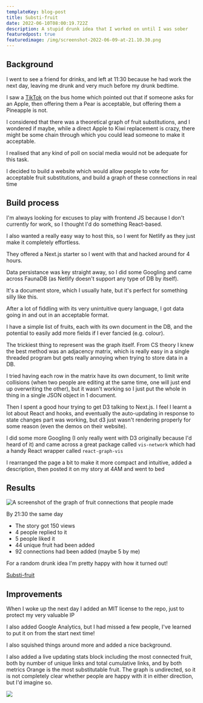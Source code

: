 ```yaml
---
templateKey: blog-post
title: Substi-fruit
date: 2022-06-10T08:00:19.722Z
description: A stupid drunk idea that I worked on until I was sober
featuredpost: true
featuredimage: /img/screenshot-2022-06-09-at-21.10.30.png
---
```

## Background

I went to see a friend for drinks, and left at 11:30 because he had work the next day, leaving me drunk and very much before my drunk bedtime.

I saw a [TikTok](https://www.tiktok.com/@_brogz/video/7106954222557482246?_t=8T1g2g3I9vq&_r=1) on the bus home which pointed out that if someone asks for an Apple, then offering them a Pear is acceptable, but offering them a Pineapple is not.

I considered that there was a theoretical graph of fruit substitutions, and I wondered if maybe, while a direct Apple to Kiwi replacement is crazy, there might be some chain through which you could lead someone to make it acceptable.

I realised that any kind of poll on social media would not be adequate for this task.

I decided to build a website which would allow people to vote for acceptable fruit substitutions, and build a graph of these connections in real time

## Build process

I'm always looking for excuses to play with frontend JS because I don't currently for work, so I thought I'd do something React-based.

I also wanted a really easy way to host this, so I went for Netlify as they just make it completely effortless.

They offered a Next.js starter so I went with that and hacked around for 4 hours.

Data persistance was key straight away, so I did some Googling and came across FaunaDB (as Netlify doesn't support any type of DB by itself).

It's a document store, which I usually hate, but it's perfect for something silly like this.

After a lot of fiddling with its very unintuitive query language, I got data going in and out in an acceptable format.

I have a simple list of fruits, each with its own document in the DB, and the potential to easily add more fields if I ever fancied (e.g. colour).

The trickiest thing to represent was the graph itself. From CS theory I knew the best method was an adjacency matrix, which is really easy in a single threaded program but gets really annoying when trying to store data in a DB.

I tried having each row in the matrix have its own document, to limit write collisions (when two people are editing at the same time, one will just end up overwriting the other), but it wasn't working so I just put the whole in thing in a single JSON object in 1 document.

Then I spent a good hour trying to get D3 talking to Next.js. I feel I learnt a lot about React and hooks, and eventually the auto-updating in response to state changes part was working, but d3 just wasn't rendering properly for some reason (even the demos on their website).

I did some more Googling (I only really went with D3 originally because I'd heard of it) and came across a great package called `vis-network` which had a handy React wrapper called `react-graph-vis`

I rearranged the page a bit to make it more compact and intuitive, added a description, then posted it on my story at 4AM and went to bed

## Results

![A screenshot of the graph of fruit connections that people made](/img/screenshot-2022-06-09-at-21.10.30.png)

By 21:30 the same day

* The story got 150 views
* 4 people replied to it
* 5 people liked it
* 44 unique fruit had been added
* 92 connections had been added (maybe 5 by me)

For a random drunk idea I'm pretty happy with how it turned out!

[Substi-fruit](https://comfy-custard-c39caa.netlify.app/)

## Improvements

When I woke up the next day I added an MIT license to the repo, just to protect my very valuable IP

I also added Google Analytics, but I had missed a few people, I've learned to put it on from the start next time!

I also squished things around more and added a nice background.

I also added a live updating stats block including the most connected fruit, both by number of unique links and total cumulative links, and by both metrics Orange is the most substitutable fruit. The graph is undirected, so it is not completely clear whether people are happy with it in either direction, but I'd imagine so.

![](/img/screenshot-2022-06-09-at-21.43.11.png)
